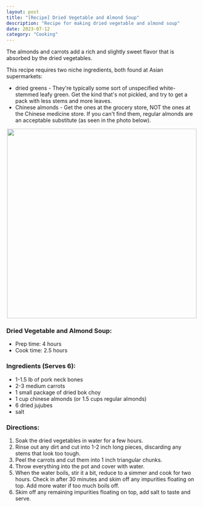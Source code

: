 ```yaml
---
layout: post
title: "[Recipe] Dried Vegetable and Almond Soup"
description: "Recipe for making dried vegetable and almond soup"
date: 2023-07-12
category: "Cooking"
---
```


The almonds and carrots add a rich and slightly sweet flavor that is absorbed by the dried vegetables.

This recipe requires two niche ingredients, both found at Asian supermarkets:
- dried greens - They're typically some sort of unspecified white-stemmed leafy green. Get the kind that's not pickled, and try to get a pack with less stems and more leaves.
- Chinese almonds - Get the ones at the grocery store, NOT the ones at the Chinese medicine store. If you can't find them, regular almonds are an acceptable substitute (as seen in the photo below).

<!-- more -->

<p align="center">
  <img height="500" src="https://yangdanny97.github.io/misc/cooking/dried-vegetable-soup.png">
</p>

### Dried Vegetable and Almond Soup:
- Prep time: 4 hours
- Cook time: 2.5 hours

### Ingredients (Serves 6):
- 1-1.5 lb of pork neck bones
- 2-3 medium carrots
- 1 small package of dried bok choy
- 1 cup chinese almonds (or 1.5 cups regular almonds)
- 6 dried jujubes
- salt

### Directions:
1. Soak the dried vegetables in water for a few hours. 
2. Rinse out any dirt and cut into 1-2 inch long pieces, discarding any stems that look too tough.
3. Peel the carrots and cut them into 1 inch triangular chunks.
4. Throw everything into the pot and cover with water.
5. When the water boils, stir it a bit, reduce to a simmer and cook for two hours. Check in after 30 minutes and skim off any impurities floating on top. Add more water if too much boils off.
6. Skim off any remaining impurities floating on top, add salt to taste and serve.
